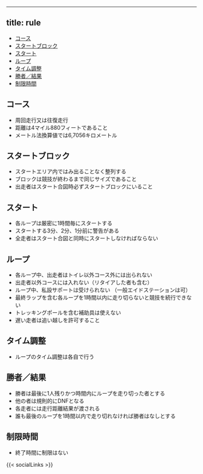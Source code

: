 

---
title: rule
---



- [コース](#コース)
- [スタートブロック](#スタートブロック)
- [スタート](#スタート)
- [ループ](#ループ)
- [タイム調整](#タイム調整)
- [勝者／結果](#勝者結果)
- [制限時間](#制限時間)



コース
---
* 周回走行又は往復走行
* 距離は4マイル880フィートであること
* メートル法換算値では6,7056キロメートル


スタートブロック
---
* スタートエリア内ではみ出ることなく整列する
* ブロックは競技が終わるまで同じサイズであること
* 出走者はスタート合図時必ずスタートブロックにいること

スタート
---
* 各ループは厳密に1時間毎にスタートする
* スタートする3分、2分、1分前に警告がある
* 全走者はスタート合図と同時にスタートしなければならない


ループ
---

* 各ループ中、出走者はトイレ以外コース外には出られない
* 出走者以外コースには入れない（リタイアした者も含む）
* ループ中、私設サポートは受けられない （一般エイドステーションは可）
* 最終ラップを含む各ループを1時間以内に走り切らないと競技を続行できない
* トレッキングポールを含む補助具は使えない
* 遅い走者は追い越しを許可すること


タイム調整
---

 * ループのタイム調整は各自で行う


勝者／結果
---

* 勝者は最後に1人残りかつ時間内にループを走り切った者とする
* 他の者は規則的にDNFとなる
* 各走者には走行距離結果が渡される
* 誰も最後のループを1時間以内で走り切れなければ勝者はなしとする


制限時間
---
  * 終了時間に制限はない


{{< socialLinks >}}
